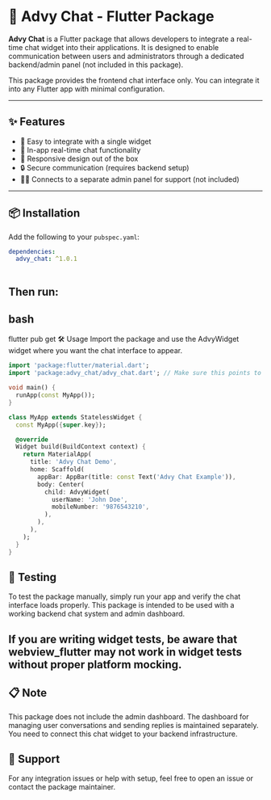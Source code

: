 # 📱 Advy Chat - Flutter Package

**Advy Chat** is a Flutter package that allows developers to integrate a real-time chat widget into their applications. It is designed to enable communication between users and administrators through a dedicated backend/admin panel (not included in this package).

This package provides the frontend chat interface only. You can integrate it into any Flutter app with minimal configuration.

---

## ✨ Features

- 🧩 Easy to integrate with a single widget
- 💬 In-app real-time chat functionality
- 📱 Responsive design out of the box
- 🔒 Secure communication (requires backend setup)
- 🧑‍💻 Connects to a separate admin panel for support (not included)

---

## 📦 Installation

Add the following to your `pubspec.yaml`:

```yaml
dependencies:
  advy_chat: ^1.0.1
  
```

## Then run:

## bash
flutter pub get
🛠 Usage
Import the package and use the AdvyWidget widget where you want the chat interface to appear.

```dart
import 'package:flutter/material.dart';
import 'package:advy_chat/advy_chat.dart'; // Make sure this points to the correct import

void main() {
  runApp(const MyApp());
}

class MyApp extends StatelessWidget {
  const MyApp({super.key});

  @override
  Widget build(BuildContext context) {
    return MaterialApp(
      title: 'Advy Chat Demo',
      home: Scaffold(
        appBar: AppBar(title: const Text('Advy Chat Example')),
        body: Center(
          child: AdvyWidget(
            userName: 'John Doe',
            mobileNumber: '9876543210',
          ),
        ),
      ),
    );
  }
}
```

## 🧪 Testing
To test the package manually, simply run your app and verify the chat interface loads properly. This package is intended to be used with a working backend chat system and admin dashboard.

## If you are writing widget tests, be aware that webview_flutter may not work in widget tests without proper platform mocking.

## 📋 Note
This package does not include the admin dashboard. The dashboard for managing user conversations and sending replies is maintained separately. You need to connect this chat widget to your backend infrastructure.

## 📧 Support
For any integration issues or help with setup, feel free to open an issue or contact the package maintainer.